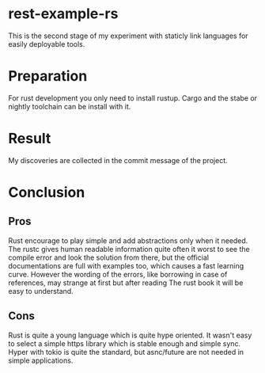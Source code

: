 # rest-example-rs

This is the second stage of my experiment with staticly link languages for
easily deployable tools.

# Preparation

For rust development you only need to install rustup.
Cargo and the stabe or nightly toolchain can be install with it.

# Result

My discoveries are collected in the commit message of the project.

# Conclusion

## Pros

Rust encourage to play simple and add abstractions only when it needed.
The rustc gives human readable information quite often it worst to see
the compile error and look the solution from there, but the official
documentations are full with examples too, which causes a fast learning
curve. However the wording of the errors, like borrowing in case of references,
may strange at first but after reading The rust book it will be easy to understand.

## Cons

Rust is quite a young language which is quite hype oriented.
It wasn't easy to select a simple https library which is stable
enough and simple sync. Hyper with tokio is quite the standard,
but asnc/future are not needed in simple applications.
